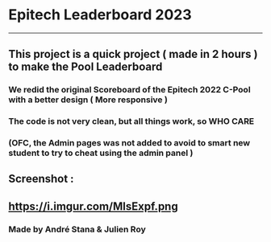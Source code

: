 # Epitech Leaderboard 2023

---

## This project is a quick project ( made in 2 hours ) to make the Pool Leaderboard
### We redid the original Scoreboard of the Epitech 2022 C-Pool with a better design ( More responsive )
### The code is not very clean, but all things work, so WHO CARE
### (OFC, the Admin pages was not added to avoid to smart new student to try to cheat using the admin panel )

## Screenshot : 
https://i.imgur.com/MlsExpf.png
---

### Made by André Stana & Julien Roy